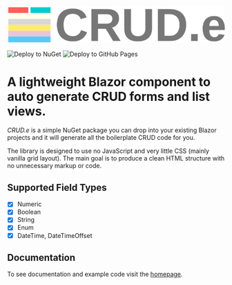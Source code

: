 ![CRUDe](Crude.Demo.Wasm/wwwroot/assets/logo_large.svg)

![Deploy to NuGet](https://github.com/GowenGit/crude/workflows/Deploy/badge.svg?branch=master)
![Deploy to GitHub Pages](https://github.com/GowenGit/crude/workflows/Deploy%20to%20GitHub%20Pages/badge.svg)
<!-- [![NuGet](https://img.shields.io/nuget/v/Crude.svg)](https://www.nuget.org/packages/Crude) -->

# A lightweight **Blazor** component to auto generate **CRUD** forms and list views.

*CRUD.e* is a simple NuGet package you can drop into your existing Blazor projects and it will generate all the boilerplate CRUD code for you.

The library is designed to use no JavaScript and very little CSS (mainly vanilla grid layout). The main goal is to produce a clean HTML structure with no unnecessary markup or code.

## Supported Field Types

* [x] Numeric
* [x] Boolean
* [x] String
* [x] Enum
* [x] DateTime, DateTimeOffset

## Documentation

To see documentation and example code visit the [homepage](https://gowengit.github.io/crude/).